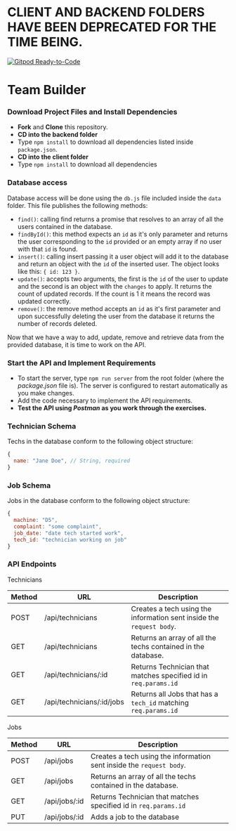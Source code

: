 # CLIENT AND BACKEND FOLDERS HAVE BEEN DEPRECATED FOR THE TIME BEING. 

[![Gitpod Ready-to-Code](https://img.shields.io/badge/Gitpod-Ready--to--Code-blue?logo=gitpod)](https://gitpod.io/#https://github.com/raythurman2386/team-builder-full-stack) 

# Team Builder

### Download Project Files and Install Dependencies

- **Fork** and **Clone** this repository.
- **CD into the backend folder**
- Type `npm install` to download all dependencies listed inside `package.json`.
- **CD into the client folder**
- Type `npm install` to download all dependencies

### Database access

Database access will be done using the `db.js` file included inside the `data` folder. This file publishes the following methods:

- `find()`: calling find returns a promise that resolves to an array of all the users contained in the database.
- `findById()`: this method expects an `id` as it's only parameter and returns the user corresponding to the `id` provided or an empty array if no user with that `id` is found.
- `insert()`: calling insert passing it a user object will add it to the database and return an object with the `id` of the inserted user. The object looks like this: `{ id: 123 }`.
- `update()`: accepts two arguments, the first is the `id` of the user to update and the second is an object with the `changes` to apply. It returns the count of updated records. If the count is 1 it means the record was updated correctly.
- `remove()`: the remove method accepts an `id` as it's first parameter and upon successfully deleting the user from the database it returns the number of records deleted.

Now that we have a way to add, update, remove and retrieve data from the provided database, it is time to work on the API.

### Start the API and Implement Requirements

- To start the server, type `npm run server` from the root folder (where the _package.json_ file is). The server is configured to restart automatically as you make changes.
- Add the code necessary to implement the API requirements.
- **Test the API using _Postman_ as you work through the exercises.**

### Technician Schema

Techs in the database conform to the following object structure:

```js
{
  name: "Jane Doe", // String, required
}
```

### Job Schema

Jobs in the database conform to the following object structure:

```js
{
  machine: "D5",
  complaint: "some complaint",
  job_date: "date tech started work",
  tech_id: "technician working on job"
}
```

### API Endpoints

Technicians

| Method | URL                       | Description                                                                                            |
| ------ | ------------------------- | ------------------------------------------------------------------------------------------------------ |
| POST   | /api/technicians          | Creates a tech using the information sent inside the `request body`.                                   |
| GET    | /api/technicians          | Returns an array of all the techs contained in the database.                                           |
| GET    | /api/technicians/:id      | Returns Technician that matches specified id in `req.params.id`                                        |
| GET    | /api/technicians/:id/jobs | Returns all Jobs that has a `tech_id` matching `req.params.id`                                         |

Jobs

| Method | URL                       | Description                                                                                     |
| ------ | ------------------------- | ----------------------------------------------------------------------------------------------- |
| POST   | /api/jobs          | Creates a tech using the information sent inside the `request body`.                                   |
| GET    | /api/jobs          | Returns an array of all the techs contained in the database.                                           |
| GET    | /api/jobs/:id      | Returns Technician that matches specified id in `req.params.id`                                        |
| PUT    | /api/jobs/:id      | Adds a job to the database                                                                             |
